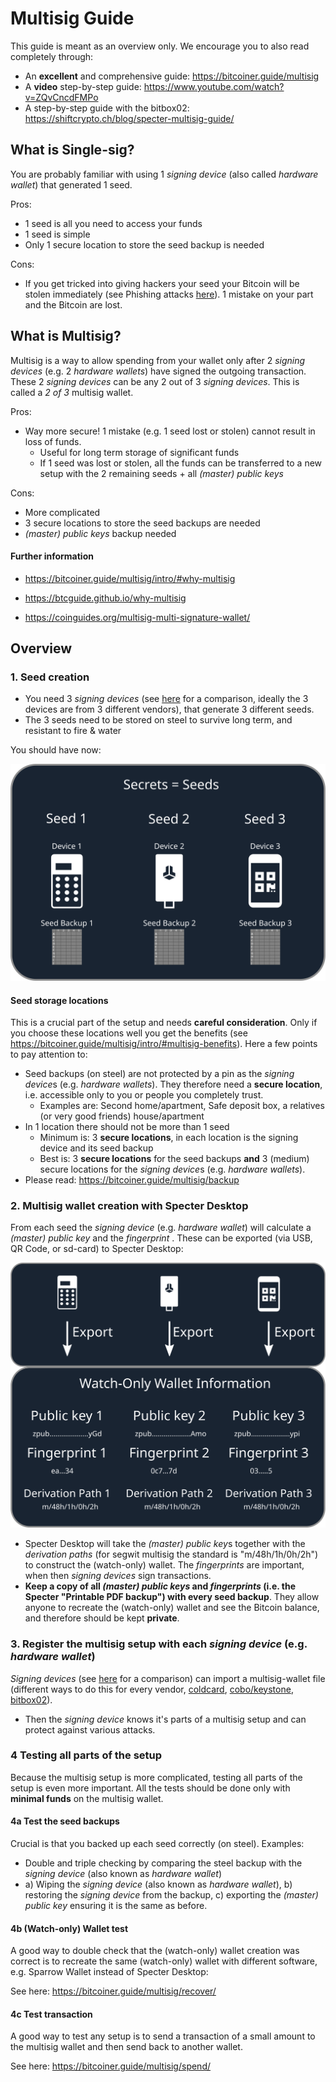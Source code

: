 # Multisig Guide

This guide is meant as an overview only.  We encourage you to also read completely through:

* An **excellent** and comprehensive guide: https://bitcoiner.guide/multisig
* A **video** step-by-step guide: https://www.youtube.com/watch?v=ZQvCncdFMPo
* A step-by-step guide with the bitbox02: https://shiftcrypto.ch/blog/specter-multisig-guide/

## What is Single-sig?

You are probably familiar with using 1 *signing device* (also called *hardware wallet*) that generated 1 seed. 

Pros:

* 1 seed is all you need to access your funds
* 1 seed is simple
* Only 1 secure location to store the seed backup is needed

Cons:

* If you get tricked into giving hackers your seed your Bitcoin will be stolen immediately (see Phishing attacks [here](https://www.youtube.com/watch?v=B-09WDPXZmU)).    1 mistake on your part and the Bitcoin are lost.

## What is Multisig?

Multisig is a way to allow spending from your wallet only after 2 *signing devices*  (e.g. 2 *hardware wallets*) have signed the outgoing transaction.  These 2 *signing devices* can be any 2 out of 3 *signing devices*. This is called a *2 of 3* multisig wallet.

Pros:

* Way more secure! 1 mistake (e.g. 1 seed lost or stolen) cannot result in loss of funds. 
  * Useful for long term storage of significant funds
  * If 1 seed was lost or stolen, all the funds can be transferred to a new setup with the 2 remaining seeds + all *(master) public keys* 

Cons:

* More complicated
* 3 secure locations to store the seed backups are needed
* *(master) public keys* backup needed

#### Further information

* https://bitcoiner.guide/multisig/intro/#why-multisig

* https://btcguide.github.io/why-multisig
* https://coinguides.org/multisig-multi-signature-wallet/



## Overview

### 1. Seed creation

* You need 3 *signing devices* (see [here](multisig-security-tradeoffs.md) for a comparison, ideally the 3 devices are from 3 different vendors), that generate 3 different seeds.
* The 3 seeds need to be stored on steel to survive long term, and resistant to fire & water

You should have now:

![secrets](images/multisig-guide/secrets.svg)

#### Seed storage locations

This is a crucial part of the setup and needs **careful consideration**. Only if you choose these locations well you get the benefits (see https://bitcoiner.guide/multisig/intro/#multisig-benefits). Here a few points to pay attention to:

* Seed backups (on steel) are not protected by a pin as the *signing device*s (e.g. *hardware wallets*). They therefore need a **secure location**, i.e. accessible only to you or people you completely trust.
  * Examples are: Second home/apartment, Safe deposit box, a relatives (or very good friends) house/apartment
* In 1 location there should not be more than 1 seed
  * Minimum is: 3 **secure locations**, in each location is the signing device and its seed backup
  * Best is: 3 **secure locations** for the seed backups **and** 3 (medium) secure locations for the *signing device*s (e.g. *hardware wallets*).
* Please read: https://bitcoiner.guide/multisig/backup



### 2. Multisig wallet creation with Specter Desktop

From each seed the *signing device*  (e.g. *hardware wallet*)  will calculate a *(master) public key* and the *fingerprint* . These can be exported (via USB, QR Code, or sd-card) to Specter Desktop:

![xpubs](images/multisig-guide/xpubs.svg)

* Specter Desktop will take the  *(master) public key*s together with the *derivation paths* (for segwit multisig the standard is "m/48h/1h/0h/2h") to construct the (watch-only) wallet. The *fingerprints* are important, when then *signing devices* sign transactions.
* **Keep a copy of all *(master) public keys* and *fingerprints* (i.e. the Specter "Printable PDF backup") with every seed backup**.  They allow anyone to recreate the (watch-only) wallet and see the Bitcoin balance, and therefore should be kept **private**.   



### 3. Register the multisig setup with each *signing device*  (e.g. *hardware wallet*)

*Signing devices* (see [here](multisig-security-tradeoffs.md) for a comparison) can import a multisig-wallet file (different ways to do this for every vendor, [coldcard](https://bitcoiner.guide/multisig/wallet/#notify-coldcard), [cobo/keystone](https://bitcoiner.guide/multisig/wallet/#notify-cobo), [bitbox02](https://shiftcrypto.ch/blog/specter-multisig-guide/)). 

* Then the *signing device* knows it's parts of a multisig setup and can protect against various attacks.



### 4 Testing all parts of the setup

Because the multisig setup is more complicated, testing all parts of the setup is even more important.  All the tests should be done only with **minimal funds** on the multisig wallet.

#### 4a Test the seed backups

Crucial is that you backed up each seed correctly (on steel). Examples:

* Double and triple checking by comparing the steel backup with the *signing device*  (also known as *hardware wallet*)
* a) Wiping the *signing device*  (also known as *hardware wallet*), b) restoring the  *signing device*  from the backup, c) exporting the  *(master) public key*  ensuring it is the same as before.

#### 4b (Watch-only) Wallet test

A good way to double check that the (watch-only) wallet creation was correct is to recreate the same (watch-only) wallet with different software, e.g. Sparrow Wallet instead of Specter Desktop:

See here: https://bitcoiner.guide/multisig/recover/  

#### 4c Test transaction

A good way to test any setup is to send a transaction of a small amount to the multisig wallet and then send back to another wallet. 

See here: https://bitcoiner.guide/multisig/spend/



